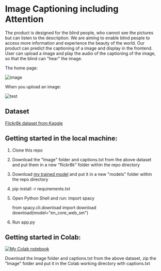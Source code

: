 # Image Captioning including Attention

The product is designed for the blind people, who cannot see the pictures but can listen to the description. We are aiming to enable blind people to access more information and experience the beauty of the world. Our product can predict the captioning of a image and display in the frontend. User can upload a image and play the audio of the captioning of the image, so that the blind can "hear" the image.

The home page:

![image](https://user-images.githubusercontent.com/97444802/163241489-7ab169b6-2865-4668-be47-a5827a145a47.png)

When you upload an image:

![test](https://user-images.githubusercontent.com/53462948/164121624-ce98a61a-39ab-4956-bdc0-962e9c80b62a.png)





## Dataset

[Flickr8k dataset from Kaggle](https://www.kaggle.com/datasets/adityajn105/flickr8k)

## Getting started in the local machine:

1. Clone this repo
2. Download the "Image" folder and captions.txt from the above dataset and put them in a new "flickr8k" folder within the repo directory
3. Download [my trained model](https://drive.google.com/file/d/1t3QbSauxSnZhXE1DbuGwiT2AokOsqOjA/view?usp=sharing) and put it in a new "models" folder within the repo directory
4. pip install -r requirements.txt
5. Open Python Shell and run:
    import spacy
    
    from spacy.cli.download import download
    download(model="en_core_web_sm")
6. Run app.py


## Getting started in Colab:

[![My Colab notebook](https://colab.research.google.com/assets/colab-badge.svg)](https://colab.research.google.com/drive/1z1sI5wVmoflOggLfIuIIj7qQ0xAICtgn?usp=sharing) 

Download the Image folder and captions.txt from the above dataset, zip the "Image" folder and put it in the Colab working directory with captions.txt
